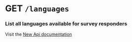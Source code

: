 # GET `/languages`

### List all languages available for survey responders

Visit the [New Api documentation](https://diduenjoy.github.io/docs/#get-code-languages-code)
